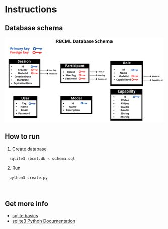 # Instructions

## Database schema
![Schema](./RBCMLSchema.png)

## How to run

 1. Create database
```bash
  sqlite3 rbcml.db < schema.sql
```
2. Run
```bash
  python3 create.py
```
<br>

## Get more info
- [sqlite basics](https://www.sqlitetutorial.net/)
- [sqlite3 Python Documentation](https://docs.python.org/3/library/sqlite3.html)
